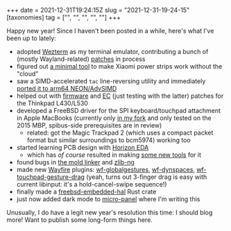 +++
date = 2021-12-31T19:24:15Z
slug = "2021-12-31-19-24-15"
[taxonomies]
tag = ["", "", "", "", ""]
+++

Happy new year! Since I haven't been posted in a while, here's what I've been up to lately:

- adopted [Wezterm](https://wezfurlong.org/wezterm/) as my terminal emulator, contributing a bunch of (mostly Wayland-related) [patches](https://github.com/wez/wezterm/pulls?q=is%3Apr+author%3Aunrelentingtech) in process
- figured out [a minimal tool](https://github.com/unrelentingtech/micloudfaker) to make Xiaomi power strips work without the "cloud"
- saw a SIMD-accelerated `tac` line-reversing utility and immediately [ported it to arm64 NEON/AdvSIMD](https://github.com/neosmart/tac/pull/5)
- helped out with [firmware](https://github.com/digmorepaka/thinkpad-firmware-patches/pull/13) and [EC](https://github.com/hamishcoleman/thinkpad-ec/issues/203) (just testing with the latter) patches for the Thinkpad L430/L530
- developed a FreeBSD driver for the SPI keyboard/touchpad attachment in Apple MacBooks (currently only [in my fork](https://github.com/DankBSD/base) and only tested on the 2015 MBP, spibus-side prerequisites are in review)
  - related: got the Magic Trackpad 2 (which uses a compact packet format but similar surroundings to bcm5974) working too
- started learning PCB design with [Horizon EDA](https://horizon-eda.org/)
  - which has *of course* resulted in making [some new tools](https://github.com/horizon-eda/horizon/pull/639) for it
- found bugs in [the mold linker](https://github.com/rui314/mold/issues/152) and [zlib-ng](https://github.com/zlib-ng/zlib-ng/issues/1088)
- made new [Wayfire](https://wayfire.org/) plugins: [wf-globalgestures](https://github.com/DankBSD/wf-globalgestures), [wf-dynspaces](https://github.com/DankBSD/wf-dynspaces), [wf-touchpad-gesture-drag](https://github.com/DankBSD/wf-touchpad-gesture-drag) (yeah, turns out 3-finger drag is easy with current libinput: it's a hold-cancel-swipe sequence!)
- finally made a [freebsd-embedded-hal](https://github.com/unrelentingtech/freebsd-embedded-hal) Rust crate
- just now added dark mode to [micro-panel](https://github.com/unrelentingtech/micro-panel) where I'm writing this

Unusually, I do have a legit new year's resolution this time: I should blog more! Want to publish some long-form things here.